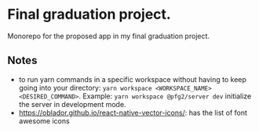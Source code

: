 # Final graduation project.

Monorepo for the proposed app in my final graduation project.

## Notes

- to run yarn commands in a specific workspace without having to keep going into your directory: `yarn workspace <WORKSPACE_NAME> <DESIRED_COMMAND>`. Example: `yarn workspace @pfg2/server dev` initialize the server in development mode.
- https://oblador.github.io/react-native-vector-icons/: has the list of font awesome icons
